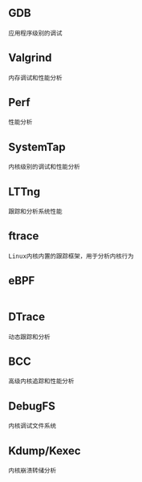 ## GDB
```shell
应用程序级别的调试

```

## Valgrind
```shell
内存调试和性能分析

```


## Perf
```shell
性能分析

```

## SystemTap
```shell
内核级别的调试和性能分析

```

## LTTng
```shell
跟踪和分析系统性能

```


## ftrace
```shell
Linux内核内置的跟踪框架，用于分析内核行为

```

## eBPF
```shell

```

## DTrace
```shell
动态跟踪和分析

```

## BCC
```shell
高级内核追踪和性能分析

```

## DebugFS
```shell
内核调试文件系统

```

## Kdump/Kexec
```shell
内核崩溃转储分析

```

